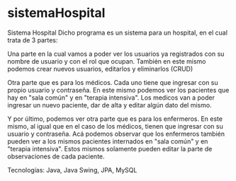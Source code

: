 # sistemaHospital
Sistema Hospital
Dicho programa es un sistema para un hospital, en el cual trata de 3 partes:

Una parte en la cual vamos a poder ver los usuarios ya registrados con su nombre de usuario y con el rol que ocupan. También en este mismo podemos crear nuevos usuarios, editarlos y eliminarlos (CRUD)

Otra parte que es para los médicos. Cada uno tiene que ingresar con su propio usuario y contraseña. En este mismo podemos ver los pacientes que hay en "sala común" y en "terapia intensiva". Los medicos van a poder ingresar un nuevo paciente, dar de alta y editar algún dato del mismo.

Y por último, podemos ver otra parte que es para los enfermeros. En este mismo, al igual que en el caso de los médicos, tienen que ingresar con su usuario y contraseña. Acá podemos observar que los enfermeros también pueden ver a los mismos pacientes internados en "sala común" y en "terapia intensiva". Estos mismos solamente pueden editar la parte de observaciones de cada paciente.

Tecnologías: Java, Java Swing, JPA, MySQL
